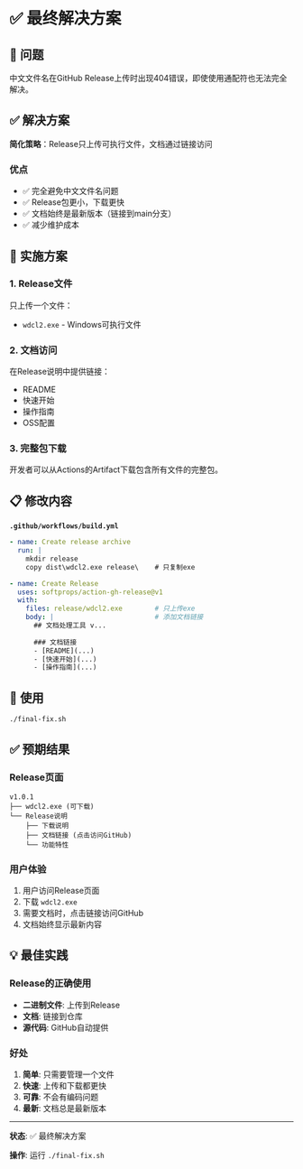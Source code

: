 # ✅ 最终解决方案

## 🎯 问题
中文文件名在GitHub Release上传时出现404错误，即使使用通配符也无法完全解决。

## ✅ 解决方案
**简化策略**：Release只上传可执行文件，文档通过链接访问

### 优点
- ✅ 完全避免中文文件名问题
- ✅ Release包更小，下载更快
- ✅ 文档始终是最新版本（链接到main分支）
- ✅ 减少维护成本

## 🔧 实施方案

### 1. Release文件
只上传一个文件：
- `wdcl2.exe` - Windows可执行文件

### 2. 文档访问
在Release说明中提供链接：
- README
- 快速开始
- 操作指南
- OSS配置

### 3. 完整包下载
开发者可以从Actions的Artifact下载包含所有文件的完整包。

## 📋 修改内容

**`.github/workflows/build.yml`**

```yaml
- name: Create release archive
  run: |
    mkdir release
    copy dist\wdcl2.exe release\    # 只复制exe

- name: Create Release
  uses: softprops/action-gh-release@v1
  with:
    files: release/wdcl2.exe        # 只上传exe
    body: |                         # 添加文档链接
      ## 文档处理工具 v...
      
      ### 文档链接
      - [README](...)
      - [快速开始](...)
      - [操作指南](...)
```

## 🚀 使用

```bash
./final-fix.sh
```

## ✅ 预期结果

### Release页面
```
v1.0.1
├── wdcl2.exe (可下载)
└── Release说明
    ├── 下载说明
    ├── 文档链接 (点击访问GitHub)
    └── 功能特性
```

### 用户体验
1. 用户访问Release页面
2. 下载 `wdcl2.exe`
3. 需要文档时，点击链接访问GitHub
4. 文档始终显示最新内容

## 💡 最佳实践

### Release的正确使用
- **二进制文件**: 上传到Release
- **文档**: 链接到仓库
- **源代码**: GitHub自动提供

### 好处
1. **简单**: 只需要管理一个文件
2. **快速**: 上传和下载都更快
3. **可靠**: 不会有编码问题
4. **最新**: 文档总是最新版本

---

**状态**: ✅ 最终解决方案

**操作**: 运行 `./final-fix.sh`
